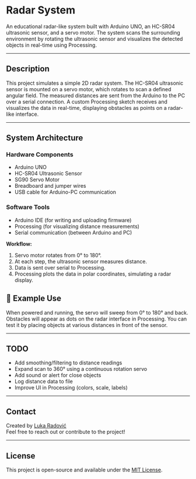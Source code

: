 #  Radar System

An educational radar-like system built with Arduino UNO, an HC-SR04 ultrasonic sensor, and a servo motor. The system scans the surrounding environment by rotating the ultrasonic sensor and visualizes the detected objects in real-time using Processing.

---

##  Description

This project simulates a simple 2D radar system. The HC-SR04 ultrasonic sensor is mounted on a servo motor, which rotates to scan a defined angular field. The measured distances are sent from the Arduino to the PC over a serial connection. A custom Processing sketch receives and visualizes the data in real-time, displaying obstacles as points on a radar-like interface.

---

##   System Architecture

###  Hardware Components
- Arduino UNO
- HC-SR04 Ultrasonic Sensor
- SG90 Servo Motor
- Breadboard and jumper wires
- USB cable for Arduino-PC communication

###  Software Tools
- Arduino IDE (for writing and uploading firmware)
- Processing (for visualizing distance measurements)
- Serial communication (between Arduino and PC)

**Workflow:**
1. Servo motor rotates from 0° to 180°.
2. At each step, the ultrasonic sensor measures distance.
3. Data is sent over serial to Processing.
4. Processing plots the data in polar coordinates, simulating a radar display.

## 🧪 Example Use

When powered and running, the servo will sweep from 0° to 180° and back. Obstacles will appear as dots on the radar interface in Processing. You can test it by placing objects at various distances in front of the sensor.

---

##  TODO

-  Add smoothing/filtering to distance readings
-  Expand scan to 360° using a continuous rotation servo
-  Add sound or alert for close objects
-  Log distance data to file
-  Improve UI in Processing (colors, scale, labels)

---

##  Contact

Created by [Luka Radović](https://github.com/your-github-username)  
Feel free to reach out or contribute to the project!

---

##  License

This project is open-source and available under the [MIT License](LICENSE).


